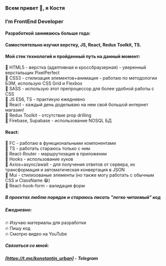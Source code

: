 ### Всем привет 👋, я Костя
### I’m FrontEnd Developer

#### Разработкой занимаюсь больше года:
#### Самостоятельно изучил верстку, JS, React, Redux Toolkit, TS.

#### Мой стек технологий и пройденный путь на данный момент:

:star2: HTML5 - верстка (адаптивная и кроссбраузерная) - уверенный верстальщик PixelPerfect <br>
:star2: CSS3 - стилизация элементов+анимация - работаю по методологии БЭМ, использую CSS Grid и Flexbox <br>
:star2: SASS - использую этот препроцессор для более удобной работы с CSS <br>
:star2: JS ES6, TS - практикую ежедневно <br>
:star2: React - каждый день доделываю на нем свой большой интернет магазин!<br>
:star2: Redux Toolkit - отсутствие prop drilling <br>
:star2: Firebase, Supabase - использование NOSQL БД <br>

#### React:

:star2: FC - работаю в функциональными компонентами <br>
:star2: TS - работать стараюсь только с ним <br>
:star2: React-Router - маршрутизация в приложении<br>
:star2: Hooks - использование хуков<br>
:star2: Axios+async/await - для получения ответов от сервера, их трансформация и автоматическая конвертация в JSON <br>
:star2: Mui - стилизованые элементы (но также могу работать с обычным CSS и ClassName :grin:) <br>
:star2: React-hook-form - валидация форм <br>

##### В проектах люблю порядок и стараюсь писать "легко читаемый" код
##### Ежедневно:
:fire: Изучаю материалы для разработки <br>
:fire: Пишу код <br>
:fire: Смотрю видео на YouTube <br>

##### Связаться со мной: 
##### [https://t.me/konstantin_urban] - Telegram
